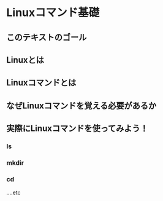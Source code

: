 # Linuxコマンド基礎

## このテキストのゴール

## Linuxとは

## Linuxコマンドとは

## なぜLinuxコマンドを覚える必要があるか

## 実際にLinuxコマンドを使ってみよう！
### ls
### mkdir
### cd

....etc
